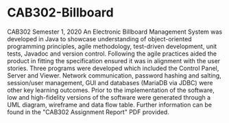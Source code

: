 # CAB302-Billboard
CAB302 Semester 1, 2020
An Electronic Billboard Management System was developed in Java to showcase understanding of object-oriented programming principles, agile methodology, test-driven development, unit tests, Javadoc and version control. Following the agile practices aided the product in fitting the specification ensured it was in alignment with the user stories. Three programs were developed which included the Control Panel, Server and Viewer. Network communication, password hashing and salting, session/user management, GUI and databases (MariaDB via JDBC) were other key learning outcomes. Prior to the implementation of the software, low and high-fidelity versions of the software were generated through a UML diagram, wireframe and data flow table. Further information can be found in the "CAB302 Assignment Report" PDF provided.